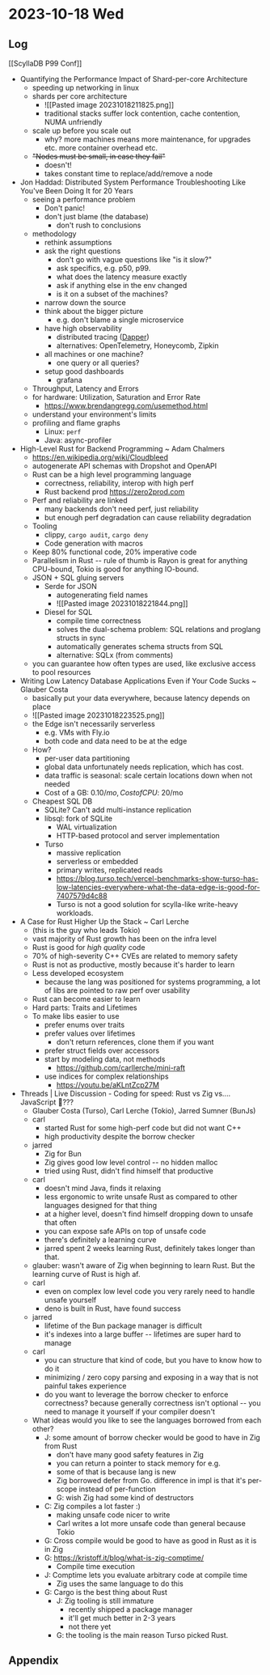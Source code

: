 # 2023-10-18 Wed

## Log

[[ScyllaDB P99 Conf]]
+ Quantifying the Performance Impact of Shard-per-core Architecture
	+ speeding up networking in linux
	+ shards per core architecture
		+ ![[Pasted image 20231018211825.png]]
		+ traditional stacks suffer lock contention, cache contention, NUMA unfriendly
	+ scale up before you scale out
		+ why? more machines means more maintenance, for upgrades etc. more container overhead etc.
	+ ~~"Nodes must be small, in case they fail"~~
		+ doesn't!
		+ takes constant time to replace/add/remove a node
+ Jon Haddad: Distributed System Performance Troubleshooting Like You've Been Doing It for 20 Years
	+ seeing a performance problem
		+ Don't panic!
		+ don't just blame (the database)
			+ don't rush to conclusions
	+ methodology
		+ rethink assumptions
		+ ask the right questions
			+ don't go with vague questions like "is it slow?"
			+ ask specifics, e.g. p50, p99.
			+ what does the latency measure exactly
			+ ask if anything else in the env changed
			+ is it on a subset of the machines?
		+ narrow down the source
		+ think about the bigger picture
			+ e.g. don't blame a single microservice
		+ have high observability
			+ distributed tracing ([Dapper](https://research.google/pubs/pub36356/))
			+ alternatives: OpenTelemetry, Honeycomb, Zipkin
		+ all machines or one machine?
			+ one query or all queries?
		+ setup good dashboards
			+ grafana
	+ Throughput, Latency and Errors
	+ for hardware: Utilization, Saturation and Error Rate
		+ https://www.brendangregg.com/usemethod.html
	+ understand your environment's limits
	+ profiling and flame graphs
		+ Linux: `perf`
		+ Java: async-profiler
+ High-Level Rust for Backend Programming ~ Adam Chalmers
	+ https://en.wikipedia.org/wiki/Cloudbleed
	+ autogenerate API schemas with Dropshot and OpenAPI
	+ Rust can be a high level programming language
		+ correctness, reliability, interop with high perf
		+ Rust backend prod https://zero2prod.com
	+ Perf and reliability are linked
		+ many backends don't need perf, just reliability
		+ but enough perf degradation can cause reliability degradation
	+ Tooling
		+ clippy, `cargo audit`, `cargo deny`
		+ Code generation with macros
	+ Keep 80% functional code, 20% imperative code
	+ Parallelism in Rust -- rule of thumb is Rayon is great for anything CPU-bound, Tokio is good for anything IO-bound.
	+ JSON + SQL gluing servers
		+ Serde for JSON
			+ autogenerating field names
			+ ![[Pasted image 20231018221844.png]]
		+ Diesel for SQL
			+ compile time correctness
			+ solves the dual-schema problem: SQL relations and proglang structs in sync
			+ automatically generates schema structs from SQL
			+ alternative: SQLx (from comments)
	+ you can guarantee how often types are used, like exclusive access to pool resources
+ Writing Low Latency Database Applications Even if Your Code Sucks ~ Glauber Costa
	+ basically put your data everywhere, because latency depends on place
	+ ![[Pasted image 20231018223525.png]]
	+ the Edge isn't necessarily serverless
		+ e.g. VMs with Fly.io
		+ both code and data need to be at the edge
	+ How?
		+ per-user data partitioning
		+ global data unfortunately needs replication, which has cost.
		+ data traffic is seasonal: scale certain locations down when not needed
		+ Cost of a GB: $0.10/mo, Cost of CPU: ~$20/mo
	+ Cheapest SQL DB
		+ SQLite? Can't add multi-instance replication
		+ libsql: fork of SQLite
			+ WAL virtualization
			+ HTTP-based protocol and server implementation
		+ Turso
			+ massive replication
			+ serverless or embedded
			+ primary writes, replicated reads
			+ https://blog.turso.tech/vercel-benchmarks-show-turso-has-low-latencies-everywhere-what-the-data-edge-is-good-for-7407579d4c88
			+ Turso is not a good solution for scylla-like write-heavy workloads.
+ A Case for Rust Higher Up the Stack ~ Carl Lerche
	+ (this is the guy who leads Tokio)
	+ vast majority of Rust growth has been on the infra level
	+ Rust is good for _high quality_ code
	+ 70% of high-severity C++ CVEs are related to memory safety
	+ Rust is not as productive, mostly because it's harder to learn
	+ Less developed ecosystem
		+ because the lang was positioned for systems programming, a lot of libs are pointed to raw perf over usability
	+ Rust can become easier to learn
	+ Hard parts: Traits and Lifetimes
	+ To make libs easier to use
		+ prefer enums over traits
		+ prefer values over lifetimes
			+ don't return references, clone them if you want
		+ prefer struct fields over accessors
		+ start by modeling data, not methods
			+ https://github.com/carllerche/mini-raft
		+ use indices for complex relationships
			+ https://youtu.be/aKLntZcp27M
+ Threads | Live Discussion - Coding for speed: Rust vs Zig vs.... JavaScript 🤯???
	+ Glauber Costa (Turso), Carl Lerche (Tokio), Jarred Sumner (BunJs)
	+ carl
		+ started Rust for some high-perf code but did not want C++
		+ high productivity despite the borrow checker
	+ jarred
		+ Zig for Bun
		+ Zig gives good low level control -- no hidden malloc
		+ tried using Rust, didn't find himself that productive
	+ carl
		+ doesn't mind Java, finds it relaxing
		+ less ergonomic to write unsafe Rust as compared to other languages designed for that thing
		+ at a higher level, doesn't find himself dropping down to unsafe that often
		+ you can expose safe APIs on top of unsafe code
		+ there's definitely a learning curve
		+ jarred spent 2 weeks learning Rust, definitely takes longer than that.
	+ glauber: wasn't aware of Zig when beginning to learn Rust. But the learning curve of Rust is high af.
	+ carl
		+ even on complex low level code you very rarely need to handle unsafe yourself
		+ deno is built in Rust, have found success
	+ jarred
		+ lifetime of the Bun package manager is difficult
		+ it's indexes into a large buffer -- lifetimes are super hard to manage
	+ carl
		+ you can structure that kind of code, but you have to know how to do it
		+ minimizing / zero copy parsing and exposing in a way that is not painful takes experience
		+ do you want to leverage the borrow checker to enforce correctness? because generally correctness isn't optional -- you need to manage it yourself if your compiler doesn't
	+ What ideas would you like to see the languages borrowed from each other?
		+ J: some amount of borrow checker would be good to have in Zig from Rust
			+ don't have many good safety features in Zig
			+ you can return a pointer to stack memory for e.g.
			+ some of that is because lang is new
			+ Zig borrowed defer from Go. difference in impl is that it's per-scope instead of per-function
			+ G: wish Zig had some kind of destructors
		+ C: Zig compiles a lot faster :)
			+ making unsafe code nicer to write
			+ Carl writes a lot more unsafe code than general because Tokio
		+ G: Cross compile would be good to have as good in Rust as it is in Zig
		+ G: https://kristoff.it/blog/what-is-zig-comptime/
			+ Compile time execution
		+ J: Comptime lets you evaluate arbitrary code at compile time
			+ Zig uses the same language to do this
		+ G: Cargo is the best thing about Rust
			+ J: Zig tooling is still immature
				+ recently shipped a package manager
				+ it'll get much better in 2-3 years
				+ not there yet
			+ G: the tooling is the main reason Turso picked Rust.

## Appendix
